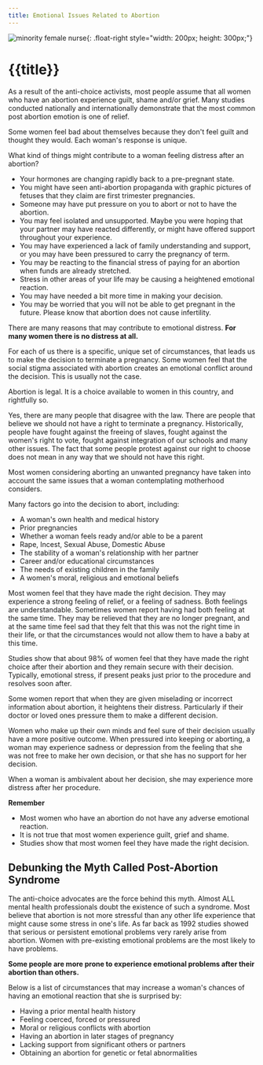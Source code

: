 ```yaml
---
title: Emotional Issues Related to Abortion
---
```


![minority female nurse]{: .float-right style="width: 200px; height: 300px;"}

{{title}}
=========

As a result of the anti-choice activists, most people assume that all
women who have an abortion experience guilt, shame and/or grief.  Many
studies conducted nationally and internationally demonstrate that the
most common post abortion emotion is one of relief.

Some women feel bad about themselves because they don't feel guilt and
thought they would.  Each woman's response is unique.

What kind of things might contribute to a woman feeling distress after
an abortion?

- Your hormones are changing rapidly back to a pre-pregnant state.
- You might have seen anti-abortion propaganda with graphic pictures of
  fetuses that they claim are first trimester pregnancies.
- Someone may have put pressure on you to abort or not to have the
  abortion.
- You may feel isolated and unsupported.  Maybe you were hoping that
  your partner may have reacted differently, or might have offered
  support throughout your experience.
- You may have experienced a lack of family understanding and support,
  or you may have been pressured to carry the pregnancy of term.
- You may be reacting to the financial stress of paying for an abortion
  when funds are already stretched.
- Stress in other areas of your life may be causing a heightened
  emotional reaction.
- You may have needed a bit more time in making your decision.
- You may be worried that you will not be able to get pregnant in the
  future.  Please know that abortion does not cause infertility.

There are many reasons that may contribute to emotional distress.  **For
many women there is no distress at all.**

For each of us there is a specific, unique set of circumstances, that
leads us to make the decision to terminate a pregnancy.  Some women feel
that the social stigma associated with abortion creates an emotional
conflict around the decision.  This is usually not the case.

Abortion is legal.  It is a choice available to women in this country,
and rightfully so.

Yes, there are many people that disagree with the law.  There are people
that believe we should not have a right to terminate a pregnancy.
Historically, people have fought against the freeing of slaves, fought
against the women's right to vote, fought against integration of our
schools and many other issues.  The fact that some people protest
against our right to choose does not mean in any way that we should not
have this right.

Most women considering aborting an unwanted pregnancy have taken into
account the same issues that a woman contemplating motherhood considers.

Many factors go into the decision to abort, including:

- A woman's own health and medical history
- Prior pregnancies
- Whether a woman feels ready and/or able to be a parent
- Rape, Incest, Sexual Abuse, Domestic Abuse
- The stability of a woman's relationship with her partner
- Career and/or educational circumstances
- The needs of existing children in the family
- A women's moral, religious and emotional beliefs

Most women feel that they have made the right decision.  They may
experience a strong feeling of relief, or a feeling of sadness.  Both
feelings are understandable.  Sometimes women report having had both
feeling at the same time.  They may be relieved that they are no longer
pregnant, and at the same time feel sad that they felt that this was not
the right time in their life, or that the circumstances would not allow
them to have a baby at this time.

Studies show that about 98% of women feel that they have made the right
choice after their abortion and they remain secure with their decision.
Typically, emotional stress, if present peaks just prior to the
procedure and resolves soon after.

Some women report that when they are given miselading or incorrect
information about abortion, it heightens their distress.  Particularly
if their doctor or loved ones pressure them to make a different
decision.

Women who make up their own minds and feel sure of their decision
usually have a more positive outcome.  When pressured into keeping or
aborting, a woman may experience sadness or depression from the feeling
that she was not free to make her own decision, or that she has no
support for her decision.

When a woman is ambivalent about her decision, she may experience more
distress after her procedure.

**Remember**

- Most women who have an abortion do not have any adverse emotional
  reaction.
- It is not true that most women experience guilt, grief and shame.
- Studies show that most women feel they have made the right decision.


Debunking the Myth Called Post-Abortion Syndrome
------------------------------------------------

The anti-choice advocates are the force behind this myth.  Almost ALL
mental health professionals doubt the existence of such a syndrome.
Most believe that abortion is not more stressful than any other life
experience that might cause some stress in one's life.  As far back as
1992 studies showed that serious or persistent emotional problems very
rarely arise from abortion.  Women with pre-existing emotional problems
are the most likely to have problems.

**Some people are more prone to experience emotional problems after
their abortion than others.**

Below is a list of circumstances that may increase a woman's chances of
having an emotional reaction that she is surprised by:

- Having a prior mental health history
- Feeling coerced, forced or pressured
- Moral or religious conflicts with abortion
- Having an abortion in later stages of pregnancy
- Lacking support from significant others or partners
- Obtaining an abortion for genetic or fetal abnormalities

[minority female nurse]: {{urls.media}}/minority_female_nurse.jpg


